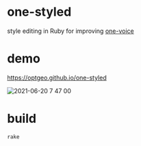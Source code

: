 # one-styled
style editing in Ruby for improving [one-voice](https://github.com/optgeo/one-voice)

# demo
https://optgeo.github.io/one-styled

![ 2021-06-20 7 47 00](https://user-images.githubusercontent.com/18297/122657172-fece4880-d19b-11eb-91a4-ebe5c6e40d19.jpg)

# build
```zsh
rake
```


